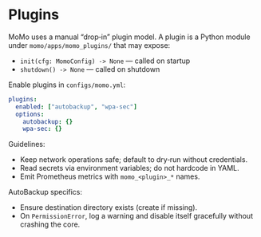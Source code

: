 # Plugins

MoMo uses a manual “drop‑in” plugin model. A plugin is a Python module under `momo/apps/momo_plugins/` that may expose:

- `init(cfg: MomoConfig) -> None` — called on startup
- `shutdown() -> None` — called on shutdown

Enable plugins in `configs/momo.yml`:

```yaml
plugins:
  enabled: ["autobackup", "wpa-sec"]
  options:
    autobackup: {}
    wpa-sec: {}
```

Guidelines:
- Keep network operations safe; default to dry‑run without credentials.
- Read secrets via environment variables; do not hardcode in YAML.
- Emit Prometheus metrics with `momo_<plugin>_*` names.

AutoBackup specifics:
- Ensure destination directory exists (create if missing).
- On `PermissionError`, log a warning and disable itself gracefully without crashing the core.


